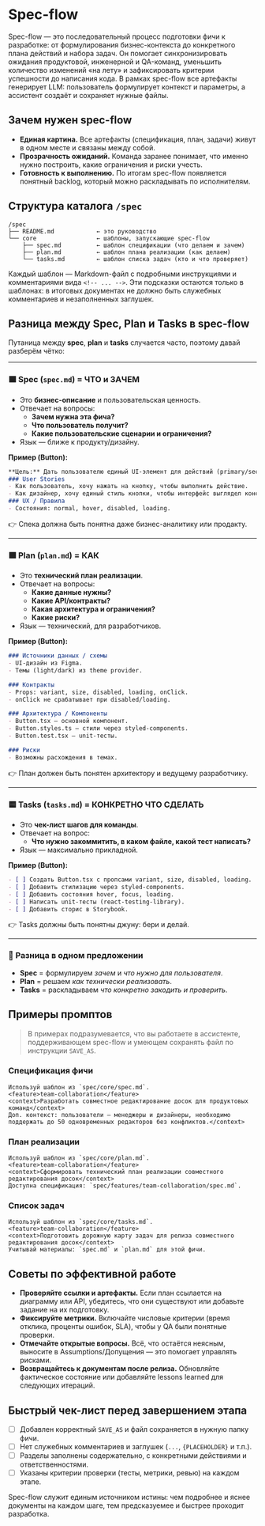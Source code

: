 # Spec-flow

Spec-flow — это последовательный процесс подготовки фичи к разработке: от формулирования бизнес-контекста до конкретного плана действий и набора задач. Он помогает синхронизировать ожидания продуктовой, инженерной и QA-команд, уменьшить количество изменений «на лету» и зафиксировать критерии успешности до написания кода. В рамках spec-flow все артефакты генерирует LLM: пользователь формулирует контекст и параметры, а ассистент создаёт и сохраняет нужные файлы.

## Зачем нужен spec-flow
- **Единая картина.** Все артефакты (спецификация, план, задачи) живут в одном месте и связаны между собой.
- **Прозрачность ожиданий.** Команда заранее понимает, что именно нужно построить, какие ограничения и риски учесть.
- **Готовность к выполнению.** По итогам spec-flow появляется понятный backlog, который можно раскладывать по исполнителям.

## Структура каталога `/spec`
```
/spec
├── README.md            ← это руководство
└── core                 ← шаблоны, запускающие spec-flow
    ├── spec.md          ← шаблон спецификации (что делаем и зачем)
    ├── plan.md          ← шаблон плана реализации (как делаем)
    └── tasks.md         ← шаблон списка задач (кто и что проверяет)
```
Каждый шаблон — Markdown-файл с подробными инструкциями и комментариями вида `<!-- ... -->`. Эти подсказки остаются только в шаблонах: в итоговых документах не должно быть служебных комментариев и незаполненных заглушек.

## Разница между Spec, Plan и Tasks в spec-flow

Путаница между **spec**, **plan** и **tasks** случается часто, поэтому давай разберём чётко:  

---

### 🟦 Spec (`spec.md`) = ЧТО и ЗАЧЕМ
- Это **бизнес-описание** и пользовательская ценность.  
- Отвечает на вопросы:  
  - **Зачем нужна эта фича?**  
  - **Что пользователь получит?**  
  - **Какие пользовательские сценарии и ограничения?**  
- Язык — ближе к продукту/дизайну.  

**Пример (Button):**
```md
**Цель:** Дать пользователю единый UI-элемент для действий (primary/secondary), доступный для всех платформ.
### User Stories
- Как пользователь, хочу нажать на кнопку, чтобы выполнить действие.
- Как дизайнер, хочу единый стиль кнопки, чтобы интерфейс выглядел консистентным.
### UX / Правила
- Состояния: normal, hover, disabled, loading.
```

👉 Спека должна быть понятна даже бизнес-аналитику или продакту.  

---

### 🟩 Plan (`plan.md`) = КАК
- Это **технический план реализации**.  
- Отвечает на вопросы:  
  - **Какие данные нужны?**  
  - **Какие API/контракты?**  
  - **Какая архитектура и ограничения?**  
  - **Какие риски?**  
- Язык — технический, для разработчиков.  

**Пример (Button):**
```md
### Источники данных / схемы
- UI-дизайн из Figma.
- Темы (light/dark) из theme provider.

### Контракты
- Props: variant, size, disabled, loading, onClick.
- onClick не срабатывает при disabled/loading.

### Архитектура / Компоненты
- Button.tsx — основной компонент.
- Button.styles.ts — стили через styled-components.
- Button.test.tsx — unit-тесты.

### Риски
- Возможны расхождения в темах.
```

👉 План должен быть понятен архитектору и ведущему разработчику.  

---

### 🟨 Tasks (`tasks.md`) = КОНКРЕТНО ЧТО СДЕЛАТЬ
- Это **чек-лист шагов для команды**.  
- Отвечает на вопрос:  
  - **Что нужно закоммитить, в каком файле, какой тест написать?**  
- Язык — максимально прикладной.  

**Пример (Button):**
```md
- [ ] Создать Button.tsx с пропсами variant, size, disabled, loading.
- [ ] Добавить стилизацию через styled-components.
- [ ] Добавить состояния hover, focus, loading.
- [ ] Написать unit-тесты (react-testing-library).
- [ ] Добавить сторис в Storybook.
```

👉 Tasks должны быть понятны джуну: бери и делай.  

---

### 🧩 Разница в одном предложении
- **Spec** = формулируем *зачем* и *что нужно для пользователя*.  
- **Plan** = решаем *как технически реализовать*.  
- **Tasks** = раскладываем *что конкретно закодить и проверить*.  

## Примеры промптов
> В примерах подразумевается, что вы работаете в ассистенте, поддерживающем spec-flow и умеющем сохранять файл по инструкции `SAVE_AS`.

### Спецификация фичи
```
Используй шаблон из `spec/core/spec.md`.
<feature>team-collaboration</feature>
<context>Разработать совместное редактирование досок для продуктовых команд</context>
Доп. контекст: пользователи — менеджеры и дизайнеры, необходимо поддержать до 50 одновременных редакторов без конфликтов.</context>
```

### План реализации
```
Используй шаблон из `spec/core/plan.md`.
<feature>team-collaboration</feature>
<context>Сформировать технический план реализации совместного редактирования досок</context>
Доступна спецификация: `spec/features/team-collaboration/spec.md`.
```

### Список задач
```
Используй шаблон из `spec/core/tasks.md`.
<feature>team-collaboration</feature>
<context>Подготовить дорожную карту задач для релиза совместного редактирования досок</context>
Учитывай материалы: `spec.md` и `plan.md` для этой фичи.
```

## Советы по эффективной работе
- **Проверяйте ссылки и артефакты.** Если план ссылается на диаграмму или API, убедитесь, что они существуют или добавьте задание на их подготовку.
- **Фиксируйте метрики.** Включайте числовые критерии (время отклика, проценты ошибок, SLA), чтобы у QA были понятные проверки.
- **Отмечайте открытые вопросы.** Всё, что остаётся неясным, выносите в Assumptions/Допущения — это помогает управлять рисками.
- **Возвращайтесь к документам после релиза.** Обновляйте фактическое состояние или добавляйте lessons learned для следующих итераций.

## Быстрый чек-лист перед завершением этапа
- [ ] Добавлен корректный `SAVE_AS` и файл сохраняется в нужную папку фичи.
- [ ] Нет служебных комментариев и заглушек (`...`, `{PLACEHOLDER}` и т.п.).
- [ ] Разделы заполнены содержательно, с конкретными действиями и ответственностями.
- [ ] Указаны критерии проверки (тесты, метрики, ревью) на каждом этапе.

Spec-flow служит единым источником истины: чем подробнее и яснее документы на каждом шаге, тем предсказуемее и быстрее проходит разработка.
